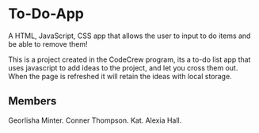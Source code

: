# To-Do-App

A HTML, JavaScript, CSS app that allows the user to input to do items and be able to remove them!

This is a project created in the CodeCrew program, its a to-do list app that uses javascript to add ideas to the project, and let you cross them out. When the page is refreshed it will retain the ideas with local storage.
##  Members

Georlisha Minter.
Conner Thompson.
Kat.
Alexia Hall.



